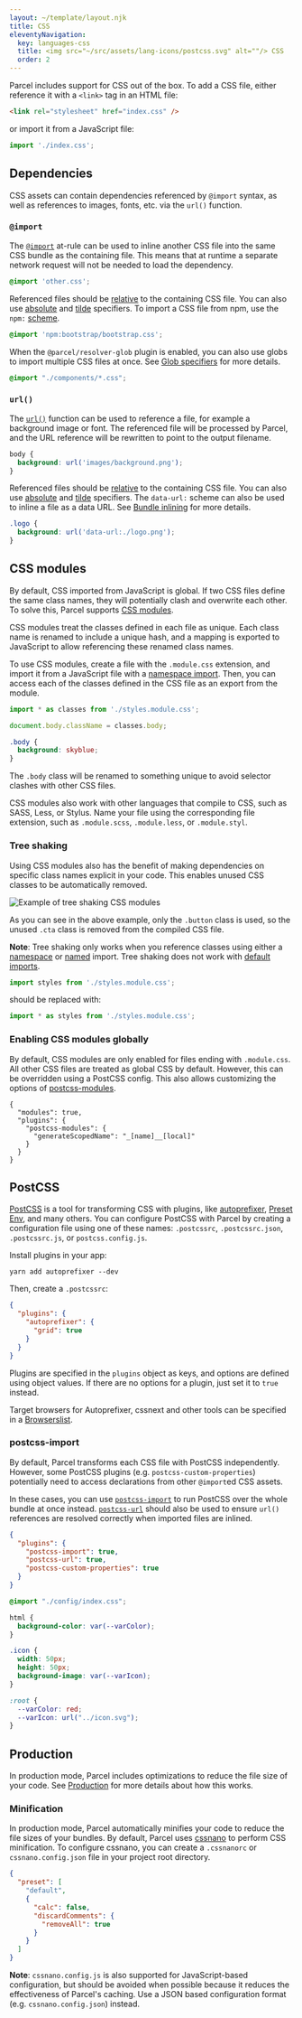 ```yaml
---
layout: ~/template/layout.njk
title: CSS
eleventyNavigation:
  key: languages-css
  title: <img src="~/src/assets/lang-icons/postcss.svg" alt=""/> CSS
  order: 2
---
```


Parcel includes support for CSS out of the box. To add a CSS file, either reference it with a `<link>` tag in an HTML file:

```html
<link rel="stylesheet" href="index.css" />
```

or import it from a JavaScript file:

```javascript
import './index.css';
```

## Dependencies

CSS assets can contain dependencies referenced by `@import` syntax, as well as references to images, fonts, etc. via the `url()` function.

### `@import`

The [`@import`](https://developer.mozilla.org/en-US/docs/Web/CSS/@import) at-rule can be used to inline another CSS file into the same CSS bundle as the containing file. This means that at runtime a separate network request will not be needed to load the dependency.

```css
@import 'other.css';
```

Referenced files should be [relative](/features/dependency-resolution/#relative-specifiers) to the containing CSS file. You can also use [absolute](/features/dependency-resolution/#absolute-specifiers) and [tilde](/features/dependency-resolution/#tilde-specifiers) specifiers. To import a CSS file from npm, use the `npm:` [scheme](/features/dependency-resolution/#url-schemes).

```css
@import 'npm:bootstrap/bootstrap.css';
```

When the `@parcel/resolver-glob` plugin is enabled, you can also use globs to import multiple CSS files at once. See [Glob specifiers](/features/dependency-resolution/#glob-specifiers) for more details.

```css
@import "./components/*.css";
```

### `url()`

The [`url()`](https://developer.mozilla.org/en-US/docs/Web/CSS/url()) function can be used to reference a file, for example a background image or font. The referenced file will be processed by Parcel, and the URL reference will be rewritten to point to the output filename.

```css
body {
  background: url('images/background.png');
}
```

Referenced files should be [relative](/features/dependency-resolution/#relative-specifiers) to the containing CSS file. You can also use [absolute](/features/dependency-resolution/#absolute-specifiers) and [tilde](/features/dependency-resolution/#tilde-specifiers) specifiers. The `data-url:` scheme can also be used to inline a file as a data URL. See [Bundle inlining](/features/bundle-inlining/) for more details.

```css
.logo {
  background: url('data-url:./logo.png');
}
```

## CSS modules

By default, CSS imported from JavaScript is global. If two CSS files define the same class names, they will potentially clash and overwrite each other. To solve this, Parcel supports [CSS modules](https://github.com/css-modules/css-modules).

CSS modules treat the classes defined in each file as unique. Each class name is renamed to include a unique hash, and a mapping is exported to JavaScript to allow referencing these renamed class names.

To use CSS modules, create a file with the `.module.css` extension, and import it from a JavaScript file with a [namespace import](https://developer.mozilla.org/en-US/docs/Web/JavaScript/Reference/Statements/import#import_an_entire_modules_contents). Then, you can access each of the classes defined in the CSS file as an export from the module.

```javascript
import * as classes from './styles.module.css';

document.body.className = classes.body;
```

```css
.body {
  background: skyblue;
}
```

The `.body` class will be renamed to something unique to avoid selector clashes with other CSS files.

CSS modules also work with other languages that compile to CSS, such as SASS, Less, or Stylus. Name your file using the corresponding file extension, such as `.module.scss`, `.module.less`, or `.module.styl`.

### Tree shaking

Using CSS modules also has the benefit of making dependencies on specific class names explicit in your code. This enables unused CSS classes to be automatically removed.

![Example of tree shaking CSS modules](~/src/blog/beta3/tree-shaking-css-modules.jpg)

As you can see in the above example, only the `.button` class is used, so the unused `.cta` class is removed from the compiled CSS file.

<warning>

**Note**: Tree shaking only works when you reference classes using either a [namespace](https://developer.mozilla.org/en-US/docs/Web/JavaScript/Reference/Statements/import#import_an_entire_modules_contents) or [named](https://developer.mozilla.org/en-US/docs/Web/JavaScript/Reference/Statements/import#import_a_single_export_from_a_module) import. Tree shaking does not work with [default imports](https://developer.mozilla.org/en-US/docs/Web/JavaScript/Reference/Statements/import#importing_defaults).

```javascript
import styles from './styles.module.css';
```

should be replaced with:

```javascript
import * as styles from './styles.module.css';
```

</warning>

### Enabling CSS modules globally

By default, CSS modules are only enabled for files ending with `.module.css`. All other CSS files are treated as global CSS by default. However, this can be overridden using a PostCSS config. This also allows customizing the options of [postcss-modules](https://github.com/madyankin/postcss-modules).

<sample>
<sample-file name=".postcssrc">

```json/1
{
  "modules": true,
  "plugins": {
    "postcss-modules": {
      "generateScopedName": "_[name]__[local]"
    }
  }
}
```

</sample-file>
</sample>

## PostCSS

[PostCSS](http://postcss.org/) is a tool for transforming CSS with plugins, like [autoprefixer](https://github.com/postcss/autoprefixer), [Preset Env](https://github.com/csstools/postcss-preset-env), and many others. You can configure PostCSS with Parcel by creating a configuration file using one of these names: `.postcssrc`, `.postcssrc.json`, `.postcssrc.js`, or `postcss.config.js`.

Install plugins in your app:

```shell
yarn add autoprefixer --dev
```

Then, create a `.postcssrc`:

<sample>
<sample-file name=".postcssrc">

```json
{
  "plugins": {
    "autoprefixer": {
      "grid": true
    }
  }
}
```

</sample-file>
</sample>

Plugins are specified in the `plugins` object as keys, and options are defined using object values. If there are no options for a plugin, just set it to `true` instead.

Target browsers for Autoprefixer, cssnext and other tools can be specified in a [Browserslist](https://github.com/browserslist/browserslist).

### postcss-import

By default, Parcel transforms each CSS file with PostCSS independently. However, some PostCSS plugins (e.g. `postcss-custom-properties`) potentially need to access declarations from other `@import`ed CSS assets.

In these cases, you can use [`postcss-import`](https://github.com/postcss/postcss-import) to run PostCSS over the whole bundle at once instead. [`postcss-url`](https://github.com/postcss/postcss-url) should also be used to ensure `url()` references are resolved correctly when imported files are inlined.

<sample>
<sample-file name=".postcssrc">

```json
{
  "plugins": {
    "postcss-import": true,
    "postcss-url": true,
    "postcss-custom-properties": true
  }
}
```

</sample-file>
<sample-file name="app.css">

```css
@import "./config/index.css";

html {
  background-color: var(--varColor);
}

.icon {
  width: 50px;
  height: 50px;
  background-image: var(--varIcon);
}
```

</sample-file>
<sample-file name="config/index.css">

```css
:root {
  --varColor: red;
  --varIcon: url("../icon.svg");
}
```

</sample-file>
</sample>

## Production

In production mode, Parcel includes optimizations to reduce the file size of your code. See [Production](/features/production/) for more details about how this works.

### Minification

In production mode, Parcel automatically minifies your code to reduce the file sizes of your bundles. By default, Parcel uses [cssnano](http://cssnano.co/) to perform CSS minification. To configure cssnano, you can create a `.cssnanorc` or `cssnano.config.json` file in your project root directory.

<sample>
<sample-file name=".cssnanorc">

```json
{
  "preset": [
    "default",
    {
      "calc": false,
      "discardComments": {
        "removeAll": true
      }
    }
  ]
}
```

</sample-file>
</sample>

<warning>

**Note**: `cssnano.config.js` is also supported for JavaScript-based configuration, but should be avoided when possible because it reduces the effectiveness of Parcel's caching. Use a JSON based configuration format (e.g. `cssnano.config.json`) instead.

</warning>
